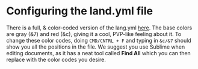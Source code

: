 # Configuring the land.yml file
There is a full, & color-coded version of the lang.yml [here](https://hasteb.in/lanenuwe.vbs).
The base colors are gray (&7) and red (&c), giving it a cool, PVP-like feeling about it. To change these color codes, doing `CMD/CNTRL + F` and typing in `&c/&7` should show you all the positions in the file. We suggest you use Sublime when editing documents, as it has a neat tool called **Find All** which you can then replace with the color codes you desire.